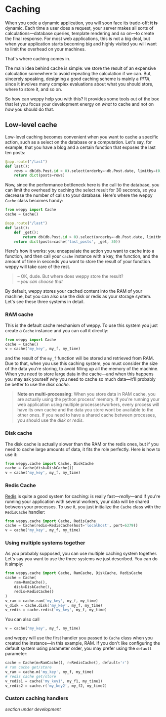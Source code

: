 Caching
=======

When you code a dynamic application, you will soon face its trade-off:
**it is** dynamic. Each time a user does a request, your server makes all sorts
of calculations&mdash;database queries, template rendering and so on&mdash;to
create the final response. For most web applications, this is not a big deal,
but when your application starts becoming big and highly visited you will want
to limit the overhead on your machines.

That's where caching comes in.

The main idea behind cache is simple: we store the result of an expensive calculation
somewhere to avoid repeating the calculation if we can. But, sincerely speaking,
designing a good caching scheme is mainly a *PITA*, since it involves many
complex evaluations about what you should store, where to store it, and so on.

So how can weppy help you with this? It provides some tools out of the box that
let you focus your development energy on *what* to cache and not on *how* you
should do that.

Low-level cache
---------------
Low-level caching becomes convenient when you want to cache a specific action, 
such as a select on the database or a computation. Let's say, for example, that
you have a blog and a certain function that exposes the last ten posts:

```python
@app.route("/last")
def last():
    rows = db(db.Post.id > 0).select(orderby=~db.Post.date, limitby=(0, 10))
    return dict(posts=rows)
``` 

Now, since the performance bottleneck here is the call to the database, you can
limit the overhead by caching the select result for 30 seconds, so you decrease
the number of calls to your database. Here's where the weppy `Cache` class becomes handy:

```python
from weppy import Cache
cache = Cache()

@app.route("/last")
def last():
    def _get():
        return db(db.Post.id > 0).select(orderby=~db.Post.date, limitby=(0, 10))
    return dict(posts=cache('last_posts', _get, 30))
```

Here's how it works: you encapsulate the action you want to cache into a function,
and then call your `cache` instance with a key, the function, and the amount of time
in seconds you want to store the result of your function. weppy will take care 
of the rest.

> – OK, dude. But where does weppy store the result?   
> – *you can choose that*

By default, weppy stores your cached content into the RAM of your machine,
but you can also use the disk or redis as your storage system. Let's see these
three systems in detail.

### RAM cache
This is the default cache mechanism of weppy. To use this system you just create
a `Cache` instance and you can call it directly:

```python
from weppy import Cache
cache = Cache()
v = cache('my_key', my_f, my_time)
```

and the result of the `my_f` function will be stored and retrieved from RAM.
Due to that, when you use this caching system, you must consider the size of
the data you're storing, to avoid filling up all the memory of the machine.
When you need to store large data in the cache&mdash;and when this happens you may
ask yourself *why* you need to cache so much data&mdash;it'll probably be better
to use the *disk cache*.

> **Note on multi-processing:**
> When you store data in RAM cache, you are actually using the python process' memory. If you're running your web application using multiple processes/workers, every process will have its own cache and the data you store wont be available to the other ones.
> If you need to have a shared cache between processes, you should use the *disk* or *redis*.

### Disk cache
The disk cache is actually slower than the RAM or the redis ones, but if you need
to cache large amounts of data, it fits the role perfectly. Here is how to use it:

```python
from weppy.cache import Cache, DiskCache
cache = Cache(disk=DiskCache())
v = cache('my_key', my_f, my_time)
```

### Redis Cache
[Redis](http://redis.io) is quite a good system for caching: is really
fast&mdash;*really*&mdash;and if you're running your application with several
workers, your data will be shared between your processes. To use it, you just
initialize the `Cache` class with the `RedisCache` handler:

```python
from weppy.cache import Cache, RedisCache
cache = Cache(redis=RedisCache(host='localhost', port=6379))
v = cache('my_key', my_f, my_time)
```

### Using multiple systems together
As you probably supposed, you can use multiple caching system together. Let's say
you want to use the three systems we just described. You can do it simply:

```python
from weppy.cache import Cache, RamCache, DiskCache, RedisCache
cache = Cache(
    ram=RamCache(),
    disk=DiskCache(),
    redis=RedisCache()
)
v_ram = cache.ram('my_key', my_f, my_time)
v_disk = cache.disk('my_key', my_f, my_time)
v_redis = cache.redis('my_key', my_f, my_time)
```

You can also call

```python
v = cache('my_key', my_f, my_time)
```

and weppy will use the first handler you passed to `Cache` class when you created
the instance&mdash;in this example, RAM. If you don't like configuring the
default system using parameter order, you may prefer using the `default` parameter:

```python
cache = Cache(m=RamCache(), r=RedisCache(), default='r')
# ram cache get/store
v_ram = cache.m('my_key', my_f, my_time)
# redis cache get/store
v_redis1 = cache('my_key1', my_f1, my_time1)
v_redis2 = cache.r('my_key2', my_f2, my_time2)
```

### Custom caching handlers
*section under development*
